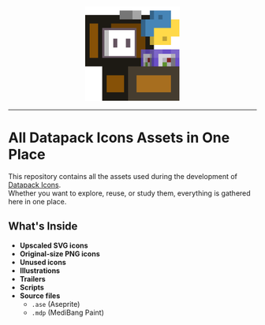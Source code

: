<div align="center">
<img src="illustrations/logos/assets_repo.png" width=192 alt="Datapack Icons Assets Logo"/>
</div>

---

# All Datapack Icons Assets in One Place

This repository contains all the assets used during the development of [Datapack Icons](https://github.com/FuncFusion/mc-dp-icons).  
Whether you want to explore, reuse, or study them, everything is gathered here in one place.

## What's Inside
- **Upscaled SVG icons**  
- **Original-size PNG icons**  
- **Unused icons**
- **Illustrations**  
- **Trailers**  
- **Scripts** 
- **Source files**  
  - `.ase` (Aseprite)  
  - `.mdp` (MediBang Paint)  

